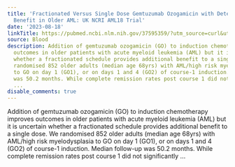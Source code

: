 ```yaml
---
title: 'Fractionated Versus Single Dose Gemtuzumab Ozogamicin with Determinants of
  Benefit in Older AML: UK NCRI AML18 Trial'
date: '2023-08-18'
linkTitle: https://pubmed.ncbi.nlm.nih.gov/37595359/?utm_source=curl&utm_medium=rss&utm_campaign=journals&utm_content=7603509&fc=None&ff=20230819180949&v=2.17.9.post6+86293ac
source: Blood
description: Addition of gemtuzumab ozogamicin (GO) to induction chemotherapy improves
  outcomes in older patients with acute myeloid leukemia (AML) but it is uncertain
  whether a fractionated schedule provides additional benefit to a single dose. We
  randomised 852 older adults (median age 68yrs) with AML/high risk myelodysplasia
  to GO on day 1 (GO1), or on days 1 and 4 (GO2) of course-1 induction. Median follow-up
  was 50.2 months. While complete remission rates post course 1 did not significantly
  ...
disable_comments: true
---
```

Addition of gemtuzumab ozogamicin (GO) to induction chemotherapy improves outcomes in older patients with acute myeloid leukemia (AML) but it is uncertain whether a fractionated schedule provides additional benefit to a single dose. We randomised 852 older adults (median age 68yrs) with AML/high risk myelodysplasia to GO on day 1 (GO1), or on days 1 and 4 (GO2) of course-1 induction. Median follow-up was 50.2 months. While complete remission rates post course 1 did not significantly ...